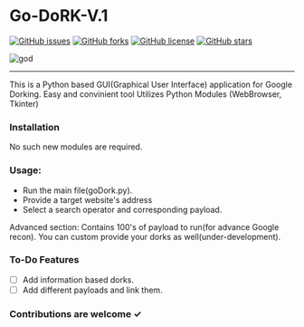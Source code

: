 # Go-DoRK-V.1 
[![GitHub issues](https://img.shields.io/github/issues/siditrix17/GoDork)](https://github.com/siditrix17/GoDork/issues)
[![GitHub forks](https://img.shields.io/github/forks/siditrix17/GoDork)](https://github.com/siditrix17/GoDork/network)
[![GitHub license](https://img.shields.io/github/license/siditrix17/GoDork)](https://github.com/siditrix17/GoDork/blob/main/LICENSE)
[![GitHub stars](https://img.shields.io/github/stars/siditrix17/GoDork)](https://github.com/siditrix17/GoDork/stargazers)

![god](https://user-images.githubusercontent.com/18136215/156018126-dc578836-84f1-4288-a179-ce91c08e31a0.png)

---
This is a Python based GUI(Graphical User Interface) application for Google Dorking. Easy and convinient tool
Utilizes Python Modules (WebBrowser, Tkinter)

### Installation
No such new modules are required.


### Usage: 
- Run the main file(goDork.py).
- Provide a target website's address
- Select a search operator and corresponding payload.

Advanced section: Contains 100's of payload to run(for advance Google recon).
You can custom provide your dorks as well(under-development).


### To-Do Features
- [ ] Add information based dorks.  
- [ ] Add different payloads and link them. 

### Contributions are welcome ✓
 
